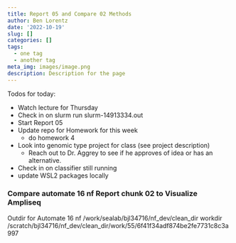 ```yaml
---
title: Report 05 and Compare 02 Methods
author: Ben Lorentz
date: '2022-10-19'
slug: []
categories: []
tags:
  - one tag
  - another tag
meta_img: images/image.png
description: Description for the page
---
```


Todos for today:
- Watch lecture for Thursday
- Check in on slurm run slurm-14913334.out
- Start Report 05
- Update repo for Homework for this week
  - do homework 4
- Look into genomic type project for class (see project description)
  - Reach out to Dr. Aggrey to see if he approves of idea or has an alternative.
- Check in on classifier still running
- update WSL2 packages locally


### Compare automate 16 nf Report chunk 02 to Visualize Ampliseq 

Outdir for Automate 16 nf 
/work/sealab/bjl34716/nf_dev/clean_dir
workdir
/scratch/bjl34716/nf_dev/clean_dir/work/55/6f41f34adf874be2fe7731c8c3a997
